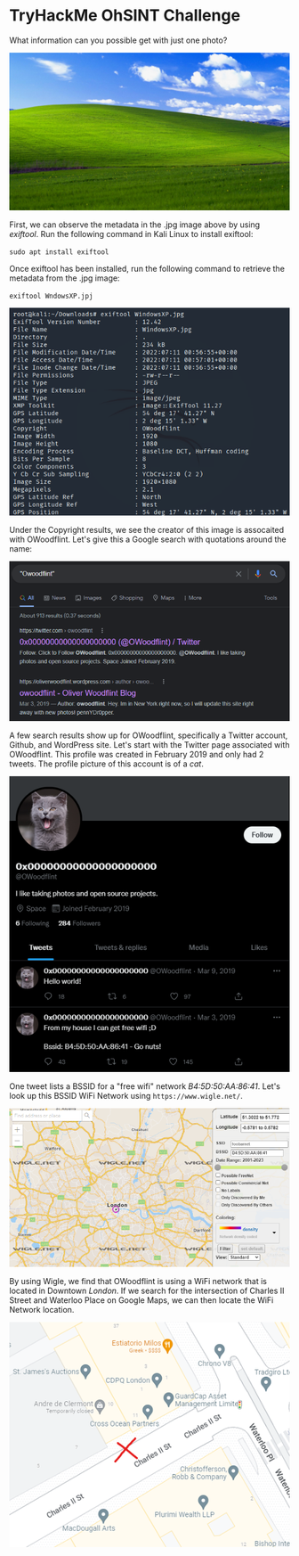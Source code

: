 # TryHackMe OhSINT Challenge
What information can you possible get with just one photo?

![WindowsXP Image](Images/WindowsXP.jpg)

First, we can observe the metadata in the .jpg image above by using _exiftool_. Run the following command in Kali Linux to install exiftool:

`sudo apt install exiftool`

Once exiftool has been installed, run the following command to retrieve the metadata from the .jpg image:

`exiftool WndowsXP.jpj`

![exiftool_output](Images/exiftool_output.png)

Under the Copyright results, we see the creator of this image is assocaited with OWoodflint. Let's give this a Google search with quotations around the name:

![OWoodflint_google](Images/OWoodflint_google.png)

A few search results show up for OWoodflint, specifically a Twitter account, Github, and WordPress site. Let's start with the Twitter page associated with OWoodflint. This profile was created in February 2019 and only had 2 tweets. The profile picture of this account is of a *cat*.

![OWoodflint_twitter](Images/OWoodflint_twitter.png)

One tweet lists a BSSID for a "free wifi" network _B4:5D:50:AA:86:41_. Let's look up this BSSID WiFi Network using `https://www.wigle.net/`. 

![OWoodflint_bssid](Images/OWoodflint_bssid.png)

By using Wigle, we find that OWoodflint is using a WiFi network that is located in Downtown *London*. If we search for the intersection of Charles II Street and Waterloo Place on Google Maps, we can then locate the WiFi Network location. 

![OWoodflint_gmaps](Images/OWoodflint_gmaps.png)
